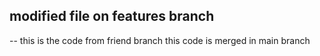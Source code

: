 ## modified file on features branch


-- this is the code from friend branch
this code is merged in main branch